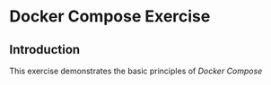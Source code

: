 # Docker Compose Exercise

## Introduction

This exercise demonstrates the basic principles of *Docker Compose*

